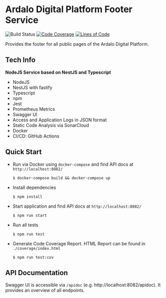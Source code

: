 # Ardalo Digital Platform Footer Service
![Build Status](https://github.com/ardalo/footer-service/workflows/Build/badge.svg)
[![Code Coverage](https://sonarcloud.io/api/project_badges/measure?project=ardalo_footer-service&metric=coverage)](https://sonarcloud.io/dashboard?id=ardalo_footer-service)
[![Lines of Code](https://sonarcloud.io/api/project_badges/measure?project=ardalo_footer-service&metric=ncloc)](https://sonarcloud.io/dashboard?id=ardalo_footer-service)

Provides the footer for all public pages of the Ardalo Digital Platform.

## Tech Info
__NodeJS Service based on NestJS and Typescript__
* NodeJS
* NestJS with fastify
* Typescript
* npm
* Jest
* Prometheus Metrics
* Swagger UI
* Access and Application Logs in JSON format
* Static Code Analysis via SonarCloud
* Docker
* CI/CD: GitHub Actions

## Quick Start
* Run via Docker using `docker-compose` and find API docs at `http://localhost:8082/`
  ```console
  $ docker-compose build && docker-compose up
  ```
* Install dependencies
  ```console
  $ npm install
  ```
* Start application and find API docs at `http://localhost:8082/`
  ```console
  $ npm run start
  ```
* Run all tests
  ```console
  $ npm run test
  ```
* Generate Code Coverage Report. HTML Report can be found in `./coverage/index.html`
  ```console
  $ npm run test:cov
  ```

## API Documentation
Swagger UI is accessible via `/apidoc` (e.g. http://localhost:8082/apidoc).
It provides an overview of all endpoints.
